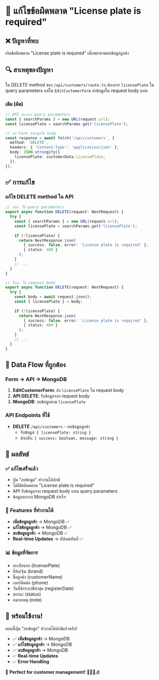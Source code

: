# 🔧 แก้ไขข้อผิดพลาด "License plate is required"

## ❌ ปัญหาที่พบ
เกิดข้อผิดพลาด "License plate is required" เมื่อพยายามลบข้อมูลลูกค้า

## 🔍 สาเหตุของปัญหา
ใน DELETE method ของ `/api/customers/route.ts` ต้องการ `licensePlate` ใน query parameters แต่ใน `EditCustomerForm` ส่งข้อมูลใน request body แทน

### **เดิม (ผิด)**
```typescript
// API ต้องการ query parameters
const { searchParams } = new URL(request.url);
const licensePlate = searchParams.get('licensePlate');

// แต่ Form ส่งข้อมูลใน body
const response = await fetch('/api/customers', {
  method: 'DELETE',
  headers: { 'Content-Type': 'application/json' },
  body: JSON.stringify({
    licensePlate: customerData.licensePlate,
  }),
});
```

## ✅ การแก้ไข

### **แก้ไข DELETE method ใน API**
```typescript
// เดิม: ใช้ query parameters
export async function DELETE(request: NextRequest) {
  try {
    const { searchParams } = new URL(request.url);
    const licensePlate = searchParams.get('licensePlate');
    
    if (!licensePlate) {
      return NextResponse.json(
        { success: false, error: 'License plate is required' },
        { status: 400 }
      );
    }
    // ...
  }
}

// ใหม่: ใช้ request body
export async function DELETE(request: NextRequest) {
  try {
    const body = await request.json();
    const { licensePlate } = body;
    
    if (!licensePlate) {
      return NextResponse.json(
        { success: false, error: 'License plate is required' },
        { status: 400 }
      );
    }
    // ...
  }
}
```

## 🔄 Data Flow ที่ถูกต้อง

### **Form → API → MongoDB**
1. **EditCustomerForm**: ส่ง `licensePlate` ใน request body
2. **API DELETE**: รับข้อมูลจาก request body
3. **MongoDB**: ลบข้อมูลตาม `licensePlate`

### **API Endpoints ที่ใช้**
- **DELETE** `/api/customers` - ลบข้อมูลลูกค้า
  - รับข้อมูล: `{ licensePlate: string }`
  - ส่งกลับ: `{ success: boolean, message: string }`

## 🎯 ผลลัพธ์

### ✅ **แก้ไขเสร็จแล้ว**
- ปุ่ม "ลบข้อมูล" ทำงานได้ปกติ
- ไม่มีข้อผิดพลาด "License plate is required"
- API รับข้อมูลจาก request body แทน query parameters
- ข้อมูลลบจาก MongoDB สำเร็จ

### 🔧 **Features ที่ทำงานได้**
- **เพิ่มข้อมูลลูกค้า** → MongoDB ✅
- **แก้ไขข้อมูลลูกค้า** → MongoDB ✅
- **ลบข้อมูลลูกค้า** → MongoDB ✅
- **Real-time Updates** → อัปเดตทันที ✅

### 📊 **ข้อมูลที่จัดการ**
- ทะเบียนรถ (licensePlate)
- ยี่ห้อ/รุ่น (brand)
- ชื่อลูกค้า (customerName)
- เบอร์ติดต่อ (phone)
- วันที่ชำระภาษีล่าสุด (registerDate)
- สถานะ (status)
- หมายเหตุ (note)

## 🚀 พร้อมใช้งาน!

ตอนนี้ปุ่ม "ลบข้อมูล" ทำงานได้ปกติแล้วครับ! 

- ✅ **เพิ่มข้อมูลลูกค้า** → MongoDB
- ✅ **แก้ไขข้อมูลลูกค้า** → MongoDB  
- ✅ **ลบข้อมูลลูกค้า** → MongoDB
- ✅ **Real-time Updates**
- ✅ **Error Handling**

🎯 **Perfect for customer management!** 👥🚗📝💰
